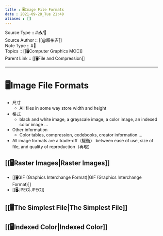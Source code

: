 ```yaml
---
title : 🖥️Image File Formats
date : 2021-09-28_Tue 21:48
aliases : []
---
```

Source Type :: #📥/📄 <br>
Source Author :: [[@賴祐吉]]<br>
Note Type :: #📝 <br>
Topics :: [[🖥️Computer Graphics MOC]]<br>
Parent Link :: [[🖥️File and Compression]]<br>

---
# 🖥️Image File Formats

+ 尺寸
	- All files in some way store width and height
+ 格式
	- black and white image, a grayscale image, a color image, an indexed color image ...
+ Other information
	- Color tables, compression, codebooks, creator information ...
+ All image formats are a trade-off（權衡） between ease of use, size of file, and quality of reproduction（再現）

## [[🖥️Raster Images|Raster Images]]
+ [[🖥️GIF (Graphics Interchange Format)|GIF (Graphics Interchange Format)]]
+ [[🖥️JPEG|JPEG]]
## [[🖥️The Simplest File|The Simplest File]]
## [[🖥️Indexed Color|Indexed Color]]
